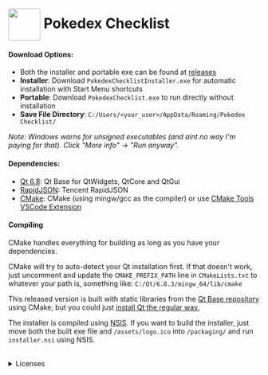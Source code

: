 # <img src="https://github.com/user-attachments/assets/2b44b8f4-73c1-4b0a-be92-710214aa8cfa" width="64" align="absmiddle"> **Pokedex Checklist**

#### Download Options:

- Both the installer and portable exe can be found at [releases](https://github.com/lachesis17/Pokedex-Checklist/releases/)
- **Installer**: Download `PokedexChecklistInstaller.exe` for automatic installation with Start Menu shortcuts
- **Portable**: Download `PokedexChecklist.exe` to run directly without installation
- **Save File Directory**: `C:/Users/<your_user>/AppData/Roaming/Pokedex Checklist/`

_Note: Windows warns for unsigned executables (and aint no way I'm paying for that)._
_Click "More info" → "Run anyway"._

#### Dependencies:

- [Qt 6.8](https://github.com/qt/qtbase): Qt Base for QtWidgets, QtCore and QtGui
- [RapidJSON](https://github.com/Tencent/rapidjson): Tencent RapidJSON
- [CMake](https://cmake.org/download/): CMake (using mingw/gcc as the compiler) or use [CMake Tools VSCode Extension](https://marketplace.visualstudio.com/items?itemName=ms-vscode.cmake-tools)

#### Compiling

CMake handles everything for building as long as you have your dependencies.

CMake will try to auto-detect your Qt installation first. If that doesn't work, just uncomment and update the `CMAKE_PREFIX_PATH` line in `CMakeLists.txt` to whatever your path is, something like: `C:/Qt/6.8.3/mingw_64/lib/cmake`

This released version is built with static libraries from the [Qt Base repository](https://github.com/qt/qtbase) using CMake, but you could just [install Qt the regular way.](https://www.qt.io/download-qt-installer)

The installer is compiled using [NSIS](https://nsis.sourceforge.io/). If you want to build the installer, just move both the built exe file and `/assets/logo.ico` into `/packaging/` and run `installer.nsi` using NSIS.

<br>
<details>
<summary>Licenses</summary>

###### The source code is provided in compliance with LGPLv3 for compiling static libraries using Qt 6.8.

###### _All Pokémon likenesses, names, and trademarks are the property of Nintendo, Creatures Inc., and GAME FREAK Inc._

</details>
